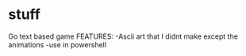 # stuff
Go text based game
FEATURES:
-Ascii art that I didnt make except the animations
-use in powershell

